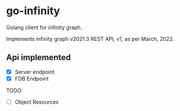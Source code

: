 
# go-infinity
Golang client for infinity graph. 

Implements infinity graph v2021.3 REST API, v1, as per March, 2022. 

## Api implemented 

- [x] Server endpoint
- [x] FDB Endpoint 

TODO:
- [ ] Object Resources

